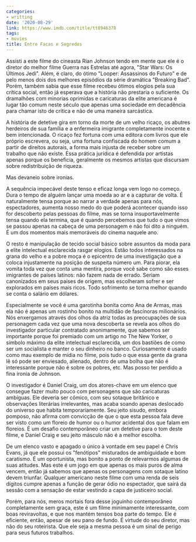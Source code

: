 ```yaml
---
categories:
- writting
date: '2020-08-29'
link: https://www.imdb.com/title/tt8946378
tags:
- movies
title: Entre Facas e Segredos
---
```


Assisti a este filme do cineasta Rian Johnson tendo em mente que ele é o diretor do melhor filme Guerra nas Estrelas até agora, "Star Wars: Os Últimos Jedi". Além, é claro, do ótimo "Looper: Assassinos do Futuro" e de pelo menos dois dos melhores episódios da série dramática "Breaking Bad". Porém, também sabia que esse filme recebeu ótimos elogios pela sua crítica social, então já esperava que a história não prestaria o suficiente. Os dramalhões com minorias oprimidas e caricaturas da elite americana é lugar tão comum neste século que apenas uma sociedade em decadência para chamar isto de crítica e não de uma maneira sarcástica.

A história de detetive gira em torno da morte de um velho ricaço, os abutres herdeiros de sua família e a enfermeira imigrante completamente inocente e bem intencionada. O ricaço fez fortuna com uma editora com livros que ele próprio escrevera, ou seja, uma fortuna confiscada do homem comum a partir de direitos autorais, a forma mais injusta de receber sobre um trabalho que não existe. Essa prática jurídica é defendida por artistas apenas porque os beneficia, geralmente os mesmos artistas que discursam sobre redistribuição de riqueza.

Mas devaneio sobre ironias.

A sequência impecável deste tenso e eficaz longa vem logo no começo. Dura o tempo de alguém lançar uma moeda ao ar e a capturar de volta. É naturalmente tensa porque ao narrar a verdade apenas para nós, espectadores, aumenta nosso medo do que poderá acontecer quando isso for descoberto pelas pessoas do filme, mas se torna insuportavelmente tensa quando ela termina, que é quando percebemos que tudo o que vimos se passou apenas na cabeça de uma personagem e não foi dito a ninguém. É um dos momentos mais memoráveis do cinema naquele ano.

O resto é manipulação de tecido social básico sobre assuntos da moda para a elite intelectual esclarecida rasgar elogios. Estão todos interessados na grana do velho e a pobre moça é o epicentro de uma investigação que a coloca injustamente na posição de suspeita número um. Para piorar, ela vomita toda vez que conta uma mentira, porque você sabe como são esses imigrantes de países latinos: não fazem nada de errado. Seriam canonizados em seus países de origem, mas escolheram sofrer e ser explorados em países mais ricos. Todo sofrimento se torna melhor quando se conta o salário em dólares. 

Especialmente se você é uma garotinha bonita como Ana de Armas, mas ela não é apenas um rostinho bonito na multidão de fascínoras milionários. Nós enxergamos através dos olhos da atriz todas as preocupações de sua personagem cada vez que uma nova descoberta se revela aos olhos do investigador particular contratado anonimamente, que sabemos ser importante porque foi premiado com um artigo no The New Yorker, o símbolo máximo da elite intelectual esclarecida, um dos bastiões de como ser um socialista e manter o seu dinheiro no banco. Curiosamente é usado como mau exemplo de mídia no filme, pois tudo o que essa gente da grana lê só pode ser enviesado, alienado, dentro de uma bolha que não é interessante porque não é sobre os pobres, etc. Mas posso ter perdido a fina ironia de Johnson.

O investigador é Daniel Craig, um dos atores-chave em um elenco que consegue fazer muito pouco com personagens que são caricaturas ambíguas. Ele deveria ser cômico, com seu sotaque britânico e observações literárias irrelevantes, mas acaba soando apenas deslocado do universo que habita temporariamente. Seu jeito sisudo, embora pomposo, não afirma com convicção de que o que esta pessoa fala deve ser visto como um floreio de humor ou o humor acidental dos que falam em floreios. É um desafio contemporâneo criar um detetive para o tom deste filme, e Daniel Craig e seu jeito másculo não é a melhor escolha.

De um elenco vasto e apagado o único à vontade em seu papel é Chris Evans, já que ele possui os "fenótipos" misturados de ambiguidade e bom caratismo. É um oportunista, mas bonito a ponto de relevarmos algumas de suas atitudes. Mas este é um jogo em que apenas os mais puros de alma vencem, então já sabemos que apenas os personagens com sotaque latino devem triunfar. Qualquer americano neste filme com uma renda de seis dígitos cumpre apenas a função de gerar ódio no espectador, que sairá da sessão com a sensação de estar vestindo a capa de justiceiro social.

Porém, para nós, meros mortais fora desse joguinho contemporâneo completamente sem graça, este é um filme minimamente interessante, com boas reviravoltas, e que nos mantém tensos boa parte do tempo. Ele é eficiente, então, apesar de seu pano de fundo. É virtude do seu diretor, mas não do seu roteirista. Que ele seja a mesma pessoa é um sinal de perigo para seus futuros trabalhos.


